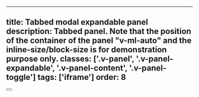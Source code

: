 <!--
 *              Copyright (c) 2025 Visa, Inc.
 *
 * Licensed under the Apache License, Version 2.0 (the "License");
 * you may not use this file except in compliance with the License.
 * You may obtain a copy of the License at
 *
 *         http://www.apache.org/licenses/LICENSE-2.0
 *
 * Unless required by applicable law or agreed to in writing, software
 * distributed under the License is distributed on an "AS IS" BASIS,
 * WITHOUT WARRANTIES OR CONDITIONS OF ANY KIND, either express or implied.
 * See the License for the specific language governing permissions and
 * limitations under the License.
 *
 -->
---
title: Tabbed modal expandable panel
description: Tabbed panel. Note that the position of the container of the panel "v-ml-auto" and the inline-size/block-size is for demonstration purpose only.
classes: ['.v-panel', '.v-panel-expandable', '.v-panel-content', '.v-panel-toggle']
tags: ['iframe']
order: 8
---

<div class="v-ml-auto v-panel v-panel-expandable v-icon-two-color">
  <button aria-expanded="false" aria-label="collapse panel" class="v-panel-toggle v-button v-button-large v-button-icon" type="button" onclick="window.modalPanelExpandable.showModal()">
    <svg aria-hidden="true" class="v-icon v-icon v-icon-visa v-icon-tiny v-icon-two-color" focusable="false" viewbox="0 0 16 16">
      <use href="#visa-media-rewind-tiny" />
      </use>
    </svg>
  </button>
</div>
<dialog aria-describedby="modal-panel-description" aria-labelledby="modal-panel-title" aria-modal="true" class="v-panel v-panel-expandable" id="modalPanelExpandable" role="dialog">
  <button aria-expanded="true" aria-label="collapse panel" class="v-panel-toggle v-button v-button-large v-button-icon" type="button" onclick="window.modalPanelExpandable.close()" autofocus>
    <svg aria-hidden="true" class="v-icon v-icon v-icon-visa v-icon-tiny v-icon-two-color" focusable="false" viewbox="0 0 16 16">
      <use href="#visa-media-fast-forward-tiny" />
      </use>
    </svg>
  </button>
  <div class="v-panel-content v-surface">
    <ul class="v-tabs v-tabs-horizontal v-panel-tabs" role="tablist">
      <li class="v-tab" role="none">
        <button aria-label="FAQ" aria-selected="true" class="v-button v-button-large v-button-tertiary" role="tab">
          FAQ
        </button>
      </li>
      <li class="v-tab" role="none">
        <button aria-label="chat" aria-selected="false" class="v-button v-button-large v-button-tertiary" role="tab">
          Chat
        </button>
      </li>
      <li class="v-tab" role="none">
        <button aria-label="contact" aria-selected="false" class="v-button v-button-large v-button-tertiary" role="tab">
          Contact
        </button>
      </li>
    </ul>
    <hr class="v-divider v-divider-decorative"/>
    <header class="v-panel-header">
      <h2 class="v-typography-headline-3">
        Panel title
      </h2>
    </header>
    <div class="v-panel-body">
      <h3 class="v-typography-subtitle-2">
        Panel subtitle
      </h3>
      <p>
        This is required text that can be used to describe the panel title and subtitle in more detail.
      </p>
    </div>
  </div>
</dialog>
